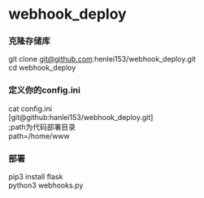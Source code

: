 # webhook_deploy

### 克隆存储库
  git clone git@github.com:henlei153/webhook_deploy.git  
  cd webhook_deploy

### 定义你的config.ini
  cat config.ini  
  [git@github:hanlei153/webhook_deploy.git]  
  ;path为代码部署目录  
  path=/home/www

### 部署
  pip3 install flask   
  python3 webhooks.py
